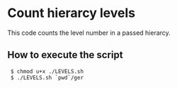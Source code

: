 # Count hierarcy levels

This code counts the level number in a passed hierarcy.

## How to execute the script
```console
 $ chmod u+x ./LEVELS.sh
 $ ./LEVELS.sh `pwd`/ger
 ```